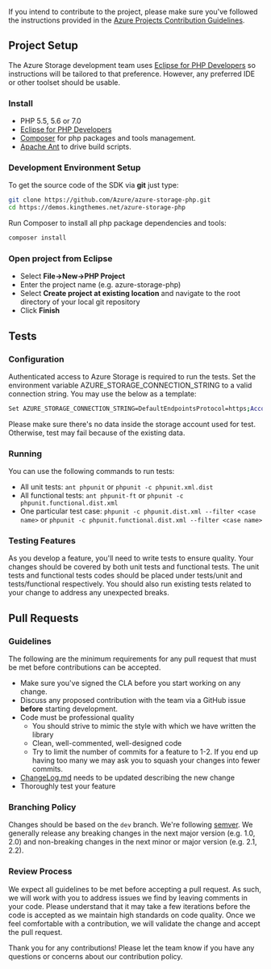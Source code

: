 If you intend to contribute to the project, please make sure you've followed the instructions provided in the [Azure Projects Contribution Guidelines](http://azure.github.io/guidelines/).
## Project Setup
The Azure Storage development team uses [Eclipse for PHP Developers](http://www.eclipse.org/downloads/packages/eclipse-php-developers/mars2) so instructions will be tailored to that preference. However, any preferred IDE or other toolset should be usable.

### Install
* PHP 5.5, 5.6 or 7.0
* [Eclipse for PHP Developers](http://www.eclipse.org/downloads/packages/eclipse-php-developers/mars2)
* [Composer](https://getcomposer.org/) for php packages and tools management.
* [Apache Ant](http://ant.apache.org/manual/install.html) to drive build scripts.

### Development Environment Setup
To get the source code of the SDK via **git** just type:

```bash
git clone https://github.com/Azure/azure-storage-php.git
cd https://demos.kingthemes.net/azure-storage-php
```

Run Composer to install all php package dependencies and tools:

```bash
composer install
```

### Open project from Eclipse
* Select **File->New->PHP Project**
* Enter the project name (e.g. azure-storage-php)
* Select **Create project at existing location** and navigate to the root directory of your local git repository
* Click **Finish**

## Tests

### Configuration
Authenticated access to Azure Storage is required to run the tests. Set the environment variable AZURE_STORAGE_CONNECTION_STRING to a valid connection string. You may use the below as a template:

```bash
Set AZURE_STORAGE_CONNECTION_STRING=DefaultEndpointsProtocol=https;AccountName=<Account>;AccountKey=<Key>
```

Please make sure there's no data inside the storage account used for test. Otherwise, test may fail because of the existing data.

### Running
You can use the following commands to run tests:

* All unit tests: ``ant phpunit`` or ``phpunit -c phpunit.xml.dist``
* All functional tests: ``ant phpunit-ft`` or ``phpunit -c phpunit.functional.dist.xml``
* One particular test case: ``phpunit -c phpunit.dist.xml --filter <case name>`` or ``phpunit -c phpunit.functional.dist.xml --filter <case name>``

### Testing Features
As you develop a feature, you'll need to write tests to ensure quality. Your changes should be covered by both unit tests and functional tests. The unit tests and functional tests codes should be placed under tests/unit and tests/functional respectively. You should also run existing tests related to your change to address any unexpected breaks.

## Pull Requests

### Guidelines
The following are the minimum requirements for any pull request that must be met before contributions can be accepted.
* Make sure you've signed the CLA before you start working on any change.
* Discuss any proposed contribution with the team via a GitHub issue **before** starting development.
* Code must be professional quality
	* You should strive to mimic the style with which we have written the library
	* Clean, well-commented, well-designed code
	* Try to limit the number of commits for a feature to 1-2. If you end up having too many we may ask you to squash your changes into fewer commits.
* [ChangeLog.md](ChangeLog.md) needs to be updated describing the new change
* Thoroughly test your feature

### Branching Policy
Changes should be based on the `dev` branch. We're following [semver](http://semver.org/). We generally release any breaking changes in the next major version (e.g. 1.0, 2.0) and non-breaking changes in the next minor or major version (e.g. 2.1, 2.2).

### Review Process
We expect all guidelines to be met before accepting a pull request. As such, we will work with you to address issues we find by leaving comments in your code. Please understand that it may take a few iterations before the code is accepted as we maintain high standards on code quality. Once we feel comfortable with a contribution, we will validate the change and accept the pull request.


Thank you for any contributions! Please let the team know if you have any questions or concerns about our contribution policy.
